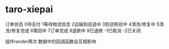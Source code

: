 # taro-xiepai

订单状态
0待支付 1等待物流信息 2运输到店途中 3到店核验中 4清洗/修复中 5清洗/修复完成 6寄回中 7订单完成 8退款中 9已退款 -1已取消 -2已关闭

组件rander两次 数据中的回调函数会互相影响